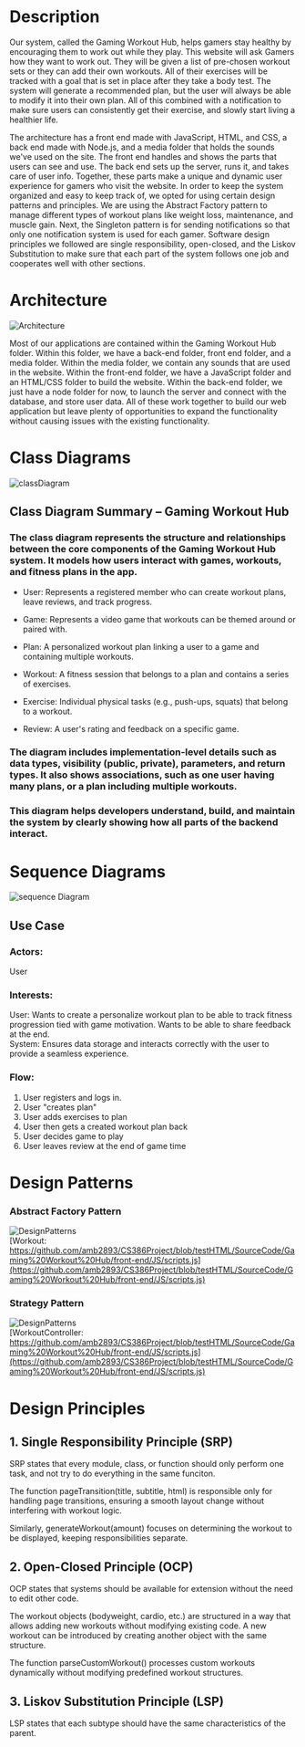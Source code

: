 # Description
Our system, called the Gaming Workout Hub, helps gamers stay healthy by encouraging them to work out while they play. This website will ask Gamers how they want to work out. They will be given a list of pre-chosen workout sets or they can add their own workouts. All of their exercises will be tracked with a goal that is set in place after they take a body test. The system will generate a recommended plan, but the user will always be able to modify it into their own plan. All of this combined with a notification to make sure users can consistently get their exercise, and slowly start living a healthier life.

The architecture has a front end made with JavaScript, HTML, and CSS, a back end made with Node.js, and a media folder that holds the sounds we've used on the site. The front end handles and shows the parts that users can see and use. The back end sets up the server, runs it, and takes care of user info. Together, these parts make a unique and dynamic user experience for gamers who visit the website. In order to keep the system organized and easy to keep track of, we opted for using certain design patterns and principles. We are using the Abstract Factory pattern to manage different types of workout plans like weight loss, maintenance, and muscle gain. Next, the Singleton pattern is for sending notifications so that only one notification system is used for each gamer. Software design principles we followed are single responsibility, open-closed, and the Liskov Substitution to make sure that each part of the system follows one job and cooperates well with other sections.  

# Architecture

![Architecture](D-5-Pictures/architecture.png)

Most of our applications are contained within the Gaming Workout Hub folder. Within this folder, we have a back-end folder, front end folder, and a media folder. Within the media folder, we contain any sounds that are used in the website. Within the front-end folder, we have a JavaScript folder and an HTML/CSS folder to build the website. Within the back-end folder, we just have a node folder for now, to launch the server and connect with the database, and store user data. All of these work together to build our web application but leave plenty of opportunities to expand the functionality without causing issues with the existing functionality.

# Class Diagrams
![classDiagram](D-5-Pictures/class_diagram.png)
## Class Diagram Summary – Gaming Workout Hub
### The class diagram represents the structure and relationships between the core components of the Gaming Workout Hub system. It models how users interact with games, workouts, and fitness plans in the app.

- User: Represents a registered member who can create workout plans, leave reviews, and track progress.

- Game: Represents a video game that workouts can be themed around or paired with.

- Plan: A personalized workout plan linking a user to a game and containing multiple workouts.

- Workout: A fitness session that belongs to a plan and contains a series of exercises.

- Exercise: Individual physical tasks (e.g., push-ups, squats) that belong to a workout.

- Review: A user's rating and feedback on a specific game.

### The diagram includes implementation-level details such as data types, visibility (public, private), parameters, and return types. It also shows associations, such as one user having many plans, or a plan including multiple workouts.

### This diagram helps developers understand, build, and maintain the system by clearly showing how all parts of the backend interact.

# Sequence Diagrams
![sequence Diagram](D-5-Pictures/sequencediagram.png)  
## Use Case  
### Actors:  
User  
### Interests:  
User: Wants to create a personalize workout plan to be able to track fitness progression tied with game motivation. Wants to be able to share feedback at the end.  
System: Ensures data storage and interacts correctly with the user to provide a seamless experience.  
### Flow:  
1. User registers and logs in.
2. User "creates plan"
3. User adds exercises to plan
4. User then gets a created workout plan back
5. User decides game to play
6. User leaves review at the end of game time


# Design Patterns
### Abstract Factory Pattern
![DesignPatterns](D-5-Pictures/factory.png)<br />
[Workout: https://github.com/amb2893/CS386Project/blob/testHTML/SourceCode/Gaming%20Workout%20Hub/front-end/JS/scripts.js](https://github.com/amb2893/CS386Project/blob/testHTML/SourceCode/Gaming%20Workout%20Hub/front-end/JS/scripts.js)
### Strategy Pattern
![DesignPatterns](D-5-Pictures/strategy.png)<br />
[WorkoutController: https://github.com/amb2893/CS386Project/blob/testHTML/SourceCode/Gaming%20Workout%20Hub/front-end/JS/scripts.js](https://github.com/amb2893/CS386Project/blob/testHTML/SourceCode/Gaming%20Workout%20Hub/front-end/JS/scripts.js)

# Design Principles

## 1. Single Responsibility Principle (SRP)

SRP states that every module, class, or function should only perform one task, and not try to do everything in the same funciton.

The function pageTransition(title, subtitle, html) is responsible only for handling page transitions, ensuring a smooth layout change without interfering with workout logic.

Similarly, generateWorkout(amount) focuses on determining the workout to be displayed, keeping responsibilities separate.

## 2. Open-Closed Principle (OCP)

OCP states that systems should be available for extension without the need to edit other code.

The workout objects (bodyweight, cardio, etc.) are structured in a way that allows adding new workouts without modifying existing code. A new workout can be introduced by creating another object with the same structure.

The function parseCustomWorkout() processes custom workouts dynamically without modifying predefined workout structures.

## 3. Liskov Substitution Principle (LSP)

LSP states that each subtype should have the same characteristics of the parent.

